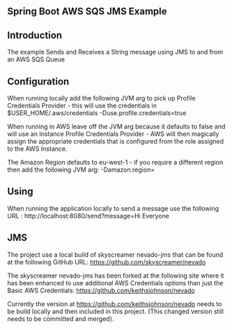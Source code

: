 Spring Boot AWS SQS JMS Example 
-------------------------------

Introduction
------------
The example Sends and Receives a String message using JMS to and from an AWS SQS Queue

Configuration
-------------
When running locally add the following JVM arg to pick up Profile Credentials Provider - this will use the credentials in $USER_HOME/.aws/credentials
-Duse.profile.credentials=true

When running in AWS leave off the JVM arg because it defaults to false and will use an Instance Profile Credentials Provider - AWS will then magically assign the appropriate credentials that is configured from the role assigned to the AWS Instance.

The Amazon Region defaults to eu-west-1 - if you require a different region then add the following JVM arg:
-Damazon.region=<region string e.g. eu-west-1>

Using
-----
When running the application locally to send a message use the following URL :
http://localhost:8080/send?message=Hi Everyone

JMS 
---
The project use a local build of skyscreamer nevado-jms that can be found at the following GitHub URL:
https://github.com/skyscreamer/nevado

The skyscreamer nevado-jms has been forked at the following site where it has been enhanced to use additional AWS Credentials options than just the Basic AWS Credentials:
https://github.com/keithsjohnson/nevado 

Currently the version at https://github.com/keithsjohnson/nevado needs to be build locally and then included in this project.
(This changed version still needs to be committed and merged).